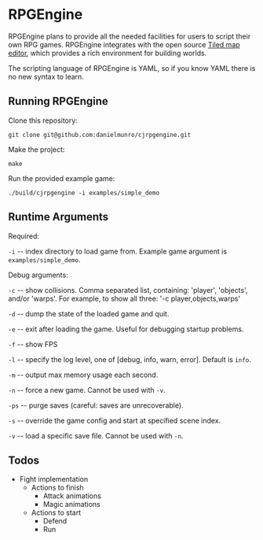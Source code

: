 # RPGEngine

RPGEngine plans to provide all the needed facilities for users to script their
own RPG games. RPGEngine integrates with the open source [Tiled map editor](https://www.mapeditor.org/),
which provides a rich environment for building worlds.

The scripting language of RPGEngine is YAML, so if you know YAML there is no
new syntax to learn.

## Running RPGEngine

Clone this repository:

```
git clone git@github.com:danielmunro/cjrpgengine.git
```

Make the project:

```
make
```

Run the provided example game:

```
./build/cjrpgengine -i examples/simple_demo
```

## Runtime Arguments

Required:

`-i` -- index directory to load game from. Example game argument is `examples/simple_demo`.

Debug arguments:

`-c` -- show collisions. Comma separated list, containing: 'player', 'objects', and/or 'warps'. For example, to show all three: '-c player,objects,warps'

`-d` -- dump the state of the loaded game and quit.

`-e` -- exit after loading the game. Useful for debugging startup problems.

`-f` -- show FPS

`-l` -- specify the log level, one of [debug, info, warn, error]. Default is `info`.

`-m` -- output max memory usage each second.

`-n` -- force a new game. Cannot be used with `-v`.

`-ps` -- purge saves (careful: saves are unrecoverable).

`-s` -- override the game config and start at specified scene index.

`-v` -- load a specific save file. Cannot be used with `-n`.

## Todos

* Fight implementation
  * Actions to finish
    * Attack animations
    * Magic animations
  * Actions to start
    * Defend
    * Run
